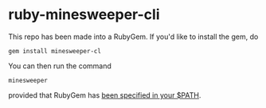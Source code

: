 # ruby-minesweeper-cli
This repo has been made into a RubyGem. If you'd like to install the gem, do

```
gem install minesweeper-cl
```

You can then run the command 

```
minesweeper
```

provided that RubyGem has [been specified in your $PATH](guides.rubygems.org/faqs/).
